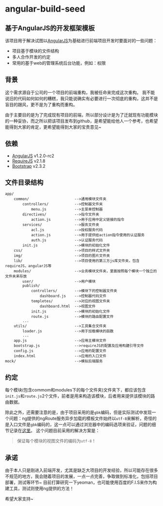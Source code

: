 # angular-build-seed


## 基于AngularJS的开发框架模板

该项目用于解决试图以[AngularJS](http://angularjs.cn)为基础进行前端项目开发时要面对的一些问题：

* 项目基于模块的文件结构
* 多人合作开发的约定
* 常用的基于web的管理系统后台功能，例如：权限


## 背景

这个需求源自于公司的一个项目的前端重构，我被任命来完成这次重构。
我不能说旧的代码如何如何的糟糕，我只能说确实有必要进行一次彻底的重构，这并不是盲目的跟风，更不是为了重构而重构。

由于主要目的是为了完成现有项目的前端，所以部分设计是为了迁就现有功能模块的一种妥协，而之所以把该项目发布到github，是希望能给他人一个参考，也希望能得到大家的肯定，更希望能得到大家的宝贵意见~

## 依赖

* [AngularJS](http://angularjs.org) v1.2.0-rc2
* [RequireJS](http://www.requirejs.org) v2.1.8
* [Bootstrap](http://www.bootcss.com) v2.3.2


## 文件目录结构

~~~
app/						
	common/						-->通用模块文件夹
		controllers/			-->控制器文件夹
			menu.js				-->主菜单控制器
		directives/				-->指令文件夹
			action.js			-->用于应用中定义链接的指令
		services/				-->服务文件夹
			acl.js 				-->授权服务代码
			action.js			-->用于提供给action指令使用的认证服务
			auth.js 			-->认证服务代码
		init.js 				-->模块的初始化文件
	css/						-->项目的样式文件夹
	img/ 						-->项目的图片文件夹
	lib/ 						-->项目使用的第三方js库文件夹，包含requireJS，angularJS等
	modules/					-->业务模块文件夹，里面按照每个模块一个独立的文件夹来存放
		user/					-->用户模块
		publish/ 				
			controllers/		-->模块下的控制器文件夹
				dashboard.js 	-->控制器代码文件
			templetes/			-->对应的视图文件夹
				dashboard.html 	-->视图文件
			init.js 			-->模块的初始化文件
			route.js 			-->模块的路由配置文件
		...
	utils/						-->工具集合文件夹
		loader.js 				-->用于加载模块的函数
		...
	app.js 						-->应用主模块文件
	bootstrap.js 				-->requireJS的配置及应用构建引导文件
	config.js 					-->应用的配置文件
	index.html 					-->应用的入口文件
mock/ 							-->模拟后端服务
~~~

## 约定

每个模块(包含commom和modules下的每个文件夹)文件夹下，都应该包含`init.js`和`route.js`2个文件，前者是用来构造该模块，后者用来提供该模块的路由数据。

除此之外，还需要注意的是，由于项目采用的是`gbk`编码，但是实际测试中发现一个问题：ng提供的ngRoute服务异步加载的模板文件始终以`utf-8`来解析，奇怪的是入口文件是`gbk`编码的，这一点可以通过浏览器中的编码选项来验证，问题的细节记录在[这里](http://www.codingcool.com/2013/09/05/angularjs和该死的gbk乱码/)。
这个问题目前采用的解决方案是：

> 保证每个模块的视图文件的编码为`utf-8`！


## 承诺

由于本人只是刚进入前端开发，尤其是缺乏大项目的开发经验，所以可能存在很多不规范的地方，我会随着项目的发展，一点一点完善，争取做到标准化，包括项目部署，测试等环节~
目前打算研究一下yeoman，也可能使用百度的F.I.S来作为构建工具，测试则使用ng提供的方法！

希望大家支持~